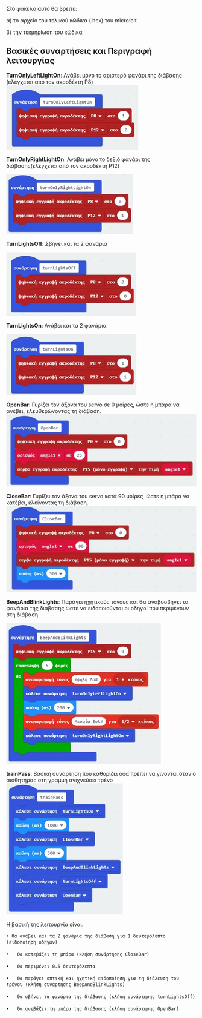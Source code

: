 Στο φάκελο αυτό θα βρείτε:

  α) το αρχείο του τελικού κώδικα (.hex) του micro:bit
  
  β) την τεκμηρίωση του κώδικα

## Βασικές συναρτήσεις και Περιγραφή λειτουργίας

**TurnOnlyLeftLightOn**:
Ανάβει μόνο το αριστερό φανάρι της διάβασης (ελέγχεται από τον ακροδέκτη P8)
![TurnOnlyLeftLightOn](https://github.com/jomihal/Automatic-Rail-way-crossing/blob/master/Code/TurnOnlyLeftLightOn.JPG)


**TurnOnlyRightLightOn**:
Ανάβει μόνο το δεξιό φανάρι της διάβασης(ελέγχεται από τον ακροδέκτη P12)

![TurnOnlyLeftLightOn](https://github.com/jomihal/Automatic-Rail-way-crossing/blob/master/Code/TurnOnlyRightLightOn.JPG)


**TurnLightsOff**:
Σβήνει και τα 2 φανάρια

![TurnLightsOff](https://github.com/jomihal/Automatic-Rail-way-crossing/blob/master/Code/TurnLightsOff.JPG)


**TurnLightsOn**:
Ανάβει και τα 2 φανάρια

![TurnLightsOn](https://github.com/jomihal/Automatic-Rail-way-crossing/blob/master/Code/TurnLightsOn.JPG)


**OpenBar**:
Γυρίζει τον άξονα του servo σε 0 μοίρες, ώστε η μπάρα να ανέβει, ελευθερώνοντας τη διάβαση.
![OpenBar](https://github.com/jomihal/Automatic-Rail-way-crossing/blob/master/Code/OpenBar.JPG)


**CloseBar**:
Γυρίζει τον άξονα του servo κατά 90 μοίρες, ώστε η μπάρα να κατέβει, κλείνοντας τη διάβαση.
![CloseBar](https://github.com/jomihal/Automatic-Rail-way-crossing/blob/master/Code/CloseBar.JPG)


**BeepAndBlinkLights**:
Παράγει ηχητικούς τόνους και θα αναβοσβήνει τα φανάρια της διάβασης ώστε να ειδοποιούνται οι οδηγοί που περιμένουν στη διάβαση

![BeepAndBlinkLights](https://github.com/jomihal/Automatic-Rail-way-crossing/blob/master/Code/BeepAndBlinkLights.JPG)


**trainPass**:
Βασική συνάρτηση που καθορίζει όσα πρέπει να γίνονται όταν ο αισθητήρας στη γραμμή ανιχνεύσει τρένο
![trainPass](https://github.com/jomihal/Automatic-Rail-way-crossing/blob/master/Code/trainPass.JPG)

Η βασική της λειτουργία είναι:


    • Θα ανάβει και τα 2 φανάρια της διάβαση για 1 δευτερόλεπτο (ειδοποίηση οδηγών)

    •	Θα κατεβάζει τη μπάρα (κλήση συνάρτησης CloseBar)

    •	Θα περιμένει 0.5 δευτερόλεπτα

    •	Θα παράγει οπτική και ηχητική ειδοποίηση για τη διέλευση του τρένου (κλήση συνάρτησης BeepAndBlinkLights)

    •	Θα σβήνει τα φανάρια της διάβασης (κλήση συνάρτησης turnLightsOff)

    •	Θα ανεβάζει τη μπάρα της διάβασης (κλήση συνάρτησης OpenBar)

